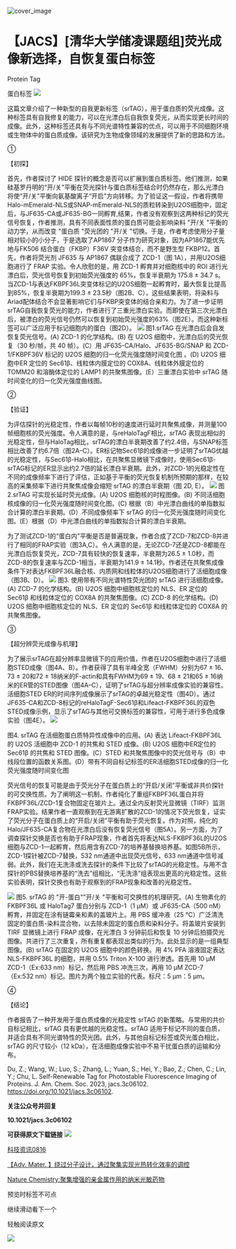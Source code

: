﻿![cover_image](https://mmbiz.qpic.cn/mmbiz_jpg/wzBk7nZmzgot6OVSLrLmibo7Y7jQAahvB685UzaZNnXYPPicO3OVFjiaOrLboibaWbMjIjTqCC9yMvxEYM0JJ3m2qA/0?wx_fmt=jpeg) 

#  【JACS】[清华大学储凌课题组]荧光成像新选择，自恢复蛋白标签 
 


Protein Tag

蛋白标签
![](../asset/2023-10-11_ccbcc872e48b3314966df043dee0e40e_0.jpeg)

这篇文章介绍了一种新型的自我更新标签（srTAG），用于蛋白质的荧光成像。这种标签具有自我修复的能力，可以在光漂白后自我恢复荧光，从而实现更长时间的成像。此外，这种标签还具有与不同光谱特性兼容的优点，可以用于不同细胞环境或生物体中的蛋白质成像。该研究为生物成像领域的发展提供了新的思路和方法。

①

【初探】

首先，作者探讨了 HIDE 探针的概念是否可以扩展到蛋白质标签。他们推测，如果硅基罗丹明的“开/关”平衡在荧光探针与蛋白质标签结合时仍然存在，那么光漂白将使“开/关”平衡向氨基酸离子“开启”方向转移。为了验证这一假设，作者将携带Halo-mEmerald-NLS或SNAP-mEmerald-NLS的质粒转染到U2OS细胞中，固定后，与JF635-CA或JF635-BG一同孵育,结果，作者没有观察到这两种标记的荧光信号恢复，作者推测，具有不同表面性质的蛋白质可能会影响染料 "开/关 "平衡的动力学，从而改变 "蛋白质 "荧光团的 "开/关 "切换。于是，作者考虑使用分子量相对较小的小分子，于是选取了AP1867 分子作为研究对象，因为AP1867能优先地与FK506 结合蛋白（FKBP）F36V 突变体结合，而不是野生型 FKBP12。首先，作者将荧光剂 JF635 与 AP1867 偶联合成了 ZCD-1（图 1A），并用U2OS细胞进行了 FRAP 实验。令人欣慰的是，用 ZCD-1 孵育并对细胞核中的 ROI 进行光漂白后，荧光信号恢复到初始荧光强度的 65%，恢复半衰期为 175.8 ± 34.7 s。当ZCD-1与表达FKBPF36L突变体标记的U2OS细胞一起孵育时，最大恢复比提高到85%，恢复半衰期为199.3 ± 23.5秒（图2B、C），这些结果表明，将染料与Ariad配体结合不会显著影响它们与FKBP突变体的结合亲和力。为了进一步证明srTAG自我恢复荧光的能力，作者进行了三重光漂白实验。而即使在第三次光漂白后，被漂白的荧光信号仍然可以恢复到初始荧光强度的63%（图2E）。而这种新标签可以广泛应用于标记细胞内的蛋白（图2D）。
![](../asset/2023-10-11_1702ed493e0f32ce7de4787a7e1ddceb_1.gif)
图1.srTAG 在光漂白后会自发恢复荧光信号。(A) ZCD-1 的化学结构。(B) 在 U2OS 细胞中，光漂白后的荧光恢复（30 秒/帧，共 40 帧）。(C）用 JF635-CA/Halo、JF635-BG/SNAP 和 ZCD-1/FKBPF36V 标记的 U2OS 细胞的归一化荧光强度随时间变化图 。(D) U2OS 细胞中ER 定位的 Sec61β、线粒体内膜定位的 COX8A、线粒体外膜定位的 TOMM20 和溶酶体定位的 LAMP1 的共聚焦图像。(E）三重漂白实验中 srTAG 随时间变化的归一化荧光强度曲线图。

②

【验证】

为评估探针的光稳定性，作者以每帧10秒的速度进行延时共聚焦成像，并测量100帧细胞核的荧光强度。令人满意的是，与reHaloTagF相比，srTAG 表现出相似的光稳定性，但与HaloTag相比，srTAG的漂白半衰期改善了约2.4倍，与SNAP标签相比改善了约6.7倍（图2A–C）。ER标记物Sec61β的成像进一步证明了srTAG优越的光稳定性，与Sec61β-Halo相比，在共聚焦显微镜下成像时，使用Sec61β-srTAG标记的ER显示出约2.7倍的延长漂白半衰期。此外，对ZCD-1的光稳定性在不同的成像频率下进行了评估，正如基于平衡的荧光恢复机制所预期的那样，在较高的采集频率下进行共聚焦成像会缩短 srTAG 的漂白半衰期（图 2D, E）。
![](../asset/2023-10-11_7daba28954c5b4527c0192ca967c7ca0_2.jpeg)
图2.srTAG 可实现长延时荧光成像。(A) U2OS 细胞核的时程图像。(B) 不同活细胞核成像的归一化荧光强度随时间变化图。(C) 根据（B）中光漂白曲线的单指数拟合计算的漂白半衰期。(D）不同成像频率下 srTAG 的归一化荧光强度随时间变化图。(E）根据（D）中光漂白曲线的单指数拟合计算的漂白半衰期。

为了测试ZCD-1的“蛋白内”平衡是否是普遍现象，作者合成了ZCD-7和ZCD-8并进行了相同的FRAP实验（图3A,C）。令人满意的是，无论ZCD-7还是ZCD-8都能在光漂白后恢复荧光，ZCD-7具有较快的恢复速率，半衰期为26.5 ± 1.0秒，而ZCD-8的恢复速率与ZCD-1相当，半衰期为141.9 ± 14.1秒。作者还在共聚焦成像条件下对表达FKBPF36L融合核、内质网和线粒体的U2OS细胞进行了活细胞成像（图3B、D）。
![](../asset/2023-10-11_d63bbce94818e37389b4dc7d4448a516_3.jpeg)
图3. 使用带有不同光谱特性荧光团的 srTAG 进行活细胞成像。(A) ZCD-7 的化学结构。(B) U2OS 细胞中细胞核定位的 NLS、ER 定位的 Sec61β 和线粒体定位的 COX8A 的共聚焦图像。(C) ZCD-8 的化学结构。(D) U2OS 细胞中细胞核定位的 NLS、ER 定位的 Sec61β 和线粒体定位的 COX8A 的共聚焦图像。

③

【超分辨荧光成像与机理】

为了展示srTAG在超分辨率显微镜下的应用价值，作者在U2OS细胞中进行了活细胞STED成像（图4A、B）。作者获得了具有半峰全宽（FWHM）分别为67 ± 16、73 ± 20和72 ± 18纳米的F-actin和具有FWHM为69 ± 19、68 ± 21和65 ± 16纳米的ER管的STED图像（图4A–C），证明了srTAG与超分辨率成像实验的兼容性。活细胞STED ER的时间序列成像展示了srTAG的卓越光稳定性（图4D）。通过JF635-CA和ZCD-8标记的reHaloTagF-Sec61β和Lifeact-FKBPF36L的双色STED成像示例，显示了srTAG与其他可交换标签的兼容性，可用于进行多色成像实验（图4E）。
![](../asset/2023-10-11_1e9bc548f5a98d8d1dd5fd18ca98ae47_4.jpeg)

图4. srTAG 在活细胞蛋白质特异性成像中的应用。(A) 表达 Lifeact-FKBPF36L 的 U2OS 活细胞中 ZCD-1 的共焦和 STED 成像。(B) U2OS 细胞中ER定位的 Sec61β 的共焦和 STED 图像。(C）STED 和共聚焦图像中的荧光信号与（B）中线段位置的函数关系图。(D）带有不同自标记标签的ER活细胞STED成像的归一化荧光强度随时间变化图

荧光信号的恢复可能是由于荧光分子在蛋白质上的“开启/关闭”平衡或非共价探针的可交换性质。为了阐明这一机制，作者纯化了重组FKBPF36L蛋白并将FKBPF36L/ZCD-1复合物固定在玻片上。通过全内反射荧光显微镜（TIRF）监测FRAP实验。结果作者一直观察到在无游离扩散的ZCD-1的情况下荧光恢复，证实了荧光分子在蛋白质上的“开启/关闭”平衡有助于荧光恢复。作为对照，纯化的Halo/JF635-CA复合物在光漂白后没有恢复荧光信号（图5A）。另一方面，为了调查探针交换是否也有助于FRAP现象，作者首先将表达NLS-FKBPF36L的U2OS细胞与ZCD-1一起孵育，然后用含有ZCD-7的培养基替换培养基。如图5B所示，ZCD-1探针被ZCD-7替换，532 nm通道中出现荧光信号，633 nm通道中信号减弱。此外，我们在无洗涤或洗去探针的条件下比较了srTAG的光稳定性。与用不含探针的PBS替换培养基的“洗去”组相比，“无洗涤”组表现出更高的光稳定性。这些实验表明，探针交换也有助于观察到的FRAP现象和改善的光稳定性。

![](../asset/2023-10-11_d30f21a0911cbf7470ac5984e963c066_5.jpeg)
图5. srTAG 的 "开-蛋白""开/关 "平衡和可交换性的机理研究。(A) 生物素化的 FKBPF36L 或 HaloTag7 蛋白分别与 ZCD-1（1 μM）或 JF635-CA（500 nM）孵育，并固定在涂有链霉亲和素的盖玻片上。用 PBS 缓冲液（25 °C）广泛清洗固定的蛋白质-染料混合物，以去除未固定的蛋白质和染料分子。将盖玻片安装到 TIRF 显微镜上进行 FRAP 成像，在光漂白 3 分钟前后和恢复 10 分钟后拍摄荧光图像。共进行了三次重复，所有重复都表现出类似的行为。此处显示的是一组典型图像。(B) srTAG 在固定的 U2OS 细胞中的颜色转换。用 4% PFA 溶液固定表达 NLS-FKBPF36L 的细胞，并用 0.5% Triton X-100 进行渗透。首先用 10 μM ZCD-1（Ex:633 nm）标记，然后用 PBS 冲洗三次，再用 10 μM ZCD-7（Ex:532 nm）标记。图片为两个独立实验的代表。标尺：5 μm：5 μm。

④

【结论】

作者报告了一种开发用于蛋白质成像的光稳定性 srTAG 的新策略。与常用的共价自标记相比，srTAG 具有更优越的光稳定性。srTAG 适用于标记不同的蛋白质，并适合具有不同光谱特性的荧光团。此外，与其他自标记标签或荧光蛋白相比，srTAG 的尺寸较小（12 kDa），在活细胞成像实验中不易干扰蛋白质的运输和分布。

Du, Z.; Wang, W.; Luo, S.; Zhang, L.; Yuan, S.; Hei, Y.; Bao, Z.; Chen, C.; Lin, Y.; Chu, L. Self-Renewable Tag for Photostable Fluorescence Imaging of Proteins. J. Am. Chem. Soc. 2023, jacs.3c06102. https://doi.org/10.1021/jacs.3c06102.

**关注公众号并回复**

**10.1021/jacs.3c06102**

**可获得原文下载链接**
![](../asset/2023-10-11_eb46ebd50de486a852e98de208de520d_6.png)


[科技资讯0816](http://mp.weixin.qq.com/s?__biz=MzkzOTI1OTMwNg==&amp;mid=2247484007&amp;idx=1&amp;sn=d2453d87f7b3a44246e22666be6e9a3c&amp;chksm=c2f2e6a2f5856fb4e87f9d21aecfbbd1664c2d855513c99feea65756102ef92294e5dd91b570&amp;scene=21#wechat_redirect)



[【Adv. Mater. 】绕过分子设计，通过聚集实现光热转化效率的调控](http://mp.weixin.qq.com/s?__biz=MzkzOTI1OTMwNg==&amp;mid=2247483961&amp;idx=1&amp;sn=682fd9f68483e96a522dea5745440a58&amp;chksm=c2f2e6fcf5856feaa588b1e56bc6afc7c84a4f4290a9d24ebc1d8e592f6db955eb5f49ad4d65&amp;scene=21#wechat_redirect)



[Nature Chemistry:聚集增强的亲金属作用的纳米光敏药物](http://mp.weixin.qq.com/s?__biz=MzkzOTI1OTMwNg==&amp;mid=2247483910&amp;idx=1&amp;sn=994ab76a56b8b8e2cb2ec77a9ac878c8&amp;chksm=c2f2e6c3f5856fd5775acc3e6fac5912dfc75de533bbdfe072ca265df7dfa63f5ebc2988dcb3&amp;scene=21#wechat_redirect)

预览时标签不可点

  继续滑动看下一个 

 轻触阅读原文 

  ![](http://mmbiz.qpic.cn/mmbiz_png/wzBk7nZmzgq7v9Dg22Sz7VtfIJUOJaRx0AfgRtlrKZzKwOhTlicicAor2tvrgf1LUONnpYH3wKPRRrtL6nCvs0tQ/0?wx_fmt=png)  

